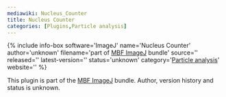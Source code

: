 ```yaml
---
mediawiki: Nucleus_Counter
title: Nucleus Counter
categories: [Plugins,Particle analysis]
---
```


{% include info-box software='ImageJ' name='Nucleus Counter' author='unknown' filename='part of [MBF ImageJ](/software/mbf-imagej) bundle' source='' released='' latest-version='' status='unknown' category='[Particle analysis](/plugin-index#particle-analysis)' website='' %}

This plugin is part of the [MBF ImageJ](/software/mbf-imagej) bundle. Author, version history and status is unknown.

 
